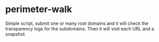 # perimeter-walk
Simple script, submit one or many root domains and it will check the transparency logs for the subdomains.  Then it will visit each URL and a snapshot.
